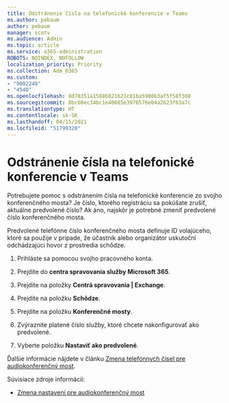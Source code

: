 ```yaml
---
title: Odstránenie čísla na telefonické konferencie v Teams
ms.author: pebaum
author: pebaum
manager: scotv
ms.audience: Admin
ms.topic: article
ms.service: o365-administration
ROBOTS: NOINDEX, NOFOLLOW
localization_priority: Priority
ms.collection: Adm_O365
ms.custom:
- "9002248"
- "4540"
ms.openlocfilehash: 8d78351a15886021621c81ba5900b3af5f58f308
ms.sourcegitcommit: 8bc60ec34bc1e40685e3976576e04a2623f63a7c
ms.translationtype: HT
ms.contentlocale: sk-SK
ms.lasthandoff: 04/15/2021
ms.locfileid: "51799320"
---
```

# <a name="remove-teams-dial-in-conferencing-number"></a>Odstránenie čísla na telefonické konferencie v Teams

Potrebujete pomoc s odstránením čísla na telefonické konferencie zo svojho konferenčného mosta? Je číslo, ktorého registráciu sa pokúšate zrušiť, aktuálne predvolené číslo? Ak áno, najskôr je potrebné zmeniť predvolené číslo konferenčného mosta.

Predvolené telefónne číslo konferenčného mosta definuje ID volajúceho, ktoré sa použije v prípade, že účastník alebo organizátor uskutoční odchádzajúci hovor z prostredia schôdze.

1. Prihláste sa pomocou svojho pracovného konta.

2. Prejdite do **centra spravovania služby Microsoft 365**.

3. Prejdite na položky **Centrá spravovania | Exchange**.

4. Prejdite na položku **Schôdze**.

5. Prejdite na položku **Konferenčné mosty**.

6. Zvýraznite platené číslo služby, ktoré chcete nakonfigurovať ako predvolené.

7. Vyberte položku **Nastaviť ako predvolené**.

Ďalšie informácie nájdete v článku [Zmena telefónnych čísel pre audiokonferenčný most](https://docs.microsoft.com/microsoftteams/change-the-phone-numbers-on-your-audio-conferencing-bridge).

Súvisiace zdroje informácií:

- [Zmena nastavení pre audiokonferenčný most](https://docs.microsoft.com/microsoftteams/change-the-settings-for-an-audio-conferencing-bridge)
